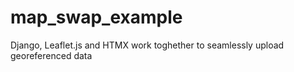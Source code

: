 # map_swap_example
Django, Leaflet.js and HTMX work toghether to seamlessly upload georeferenced data
